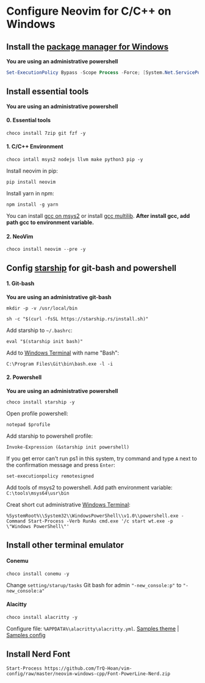 # Configure Neovim for C/C++ on Windows

## Install the [package manager for Windows](https://chocolatey.org/)
**You are using an administrative powershell**
```ps1
Set-ExecutionPolicy Bypass -Scope Process -Force; [System.Net.ServicePointManager]::SecurityProtocol = [System.Net.ServicePointManager]::SecurityProtocol -bor 3072; iex ((New-Object System.Net.WebClient).DownloadString('https://chocolatey.org/install.ps1'))
```

## Install essential tools
**You are using an administrative powershell**

#### 0. Essential tools
```
choco install 7zip git fzf -y
```
#### 1. C/C++ Environment
```
choco intall msys2 nodejs llvm make python3 pip -y
```
Install neovim in pip:
```
pip install neovim
```
Install yarn in npm:
```
npm install -g yarn
```
You can install [gcc on msys2](https://github.com/orlp/dev-on-windows/wiki/Installing-GCC--&-MSYS2) or install [gcc multilib](https://sourceforge.net/projects/mingw-w64/files/Multilib%20Toolchains%28Targetting%20Win32%20and%20Win64%29/). **After install gcc, add path gcc to environment variable.**

#### 2. NeoVim
```
choco install neovim --pre -y
```


## Config [starship](https://starship.rs/) for git-bash and powershell

#### 1. Git-bash

**You are using an administrative git-bash**
```
mkdir -p -v /usr/local/bin
```
```shell
sh -c "$(curl -fsSL https://starship.rs/install.sh)"
```
Add starship to `~/.bashrc`:
```
eval "$(starship init bash)"
```

Add to [Windows Terminal](https://github.com/microsoft/terminal) with name "Bash":
```
C:\Program Files\Git\bin\bash.exe -l -i
```

#### 2. Powershell

**You are using an administrative powershell**
```
choco install starship -y
```
Open profile powershell:
```
notepad $profile
```
Add starship to powershell profile:
```
Invoke-Expression (&starship init powershell)
```

If you get error can't run ps1 in this system, try command and type `A` next to the confirmation message and press `Enter`:
```
set-executionpolicy remotesigned
```

Add tools of msys2 to powershell. Add path environment variable: `C:\tools\msys64\usr\bin`

Creat short cut administrative [Windows Terminal](https://github.com/microsoft/terminal):
```
%SystemRoot%\\System32\\WindowsPowerShell\\v1.0\\powershell.exe -Command Start-Process -Verb RunAs cmd.exe '/c start wt.exe -p \"Windows PowerShell\"'
```

## Install other terminal emulator
#### Conemu
```
choco install conemu -y
```
Change `setting/starup/tasks` Git bash for admin `"-new_console:p"` to `"-new_console:a"`

#### Alacitty
```
choco install alacritty -y
```
Configure file: `%APPDATA%\alacritty\alacritty.yml`.
[Samples theme](https://github.com/aarowill/base16-alacritty/raw/master/colors/base16-oceanicnext-256.yml) | 
[Samples config](https://gitlab.com/dwt1/dotfiles/-/raw/master/.config/alacritty/alacritty.yml)

## Install Nerd Font
```
Start-Process https://github.com/TrQ-Hoan/vim-config/raw/master/neovim-windows-cpp/Font-PowerLine-Nerd.zip
```
